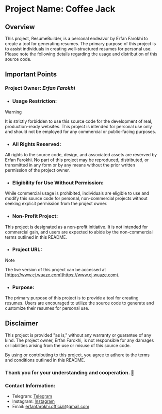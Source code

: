 # Project Name: Coffee Jack
## Overview
This project, ResumeBuilder, is a personal endeavor by Erfan Farokhi to create a tool for generating resumes. The primary purpose of this project is to assist individuals in creating well-structured resumes for personal use. Please note the following details regarding the usage and distribution of this source code.

## Important Points
### Project Owner: *Erfan Farokhi*

* ### Usage Restriction:
> [!WARNING]
It is strictly forbidden to use this source code for the development of real, production-ready websites. This project is intended for personal use only and should not be employed for any commercial or public-facing purposes.

* ### All Rights Reserved:
All rights to the source code, design, and associated assets are reserved by Erfan Farokhi. No part of this project may be reproduced, distributed, or transmitted in any form or by any means without the prior written permission of the project owner.

* ### Eligibility for Use Without Permission: 
While commercial usage is prohibited, individuals are eligible to use and modify this source code for personal, non-commercial projects without seeking explicit permission from the project owner.

* ### Non-Profit Project: 
This project is designated as a non-profit initiative. It is not intended for commercial gain, and users are expected to abide by the non-commercial terms outlined in this README.

* ### Project URL:
> [!NOTE]
The live version of this project can be accessed at [https://www.cj.wuaze.com](https://www.cj.wuaze.com).

* ### Purpose: 
The primary purpose of this project is to provide a tool for creating resumes. Users are encouraged to utilize the source code to generate and customize their resumes for personal use.

## Disclaimer
This project is provided "as is," without any warranty or guarantee of any kind. The project owner, Erfan Farokhi, is not responsible for any damages or liabilities arising from the use or misuse of this source code.

By using or contributing to this project, you agree to adhere to the terms and conditions outlined in this README.

### Thank you for your understanding and cooperation. :pray:


### Contact Information:

* Telegram: [Telegram](https://t.me/erfanfh)
* Instagram: [Instagram](https://www.instagram.com/erfanfh_)
* Email: [erfanfarokhi.official@gmail.com](erfanfarokhi.official@gmail.com)
